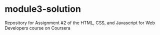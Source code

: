 # module3-solution
Repository for Assignment #2 of the HTML, CSS, and Javascript for Web Developers course on Coursera
